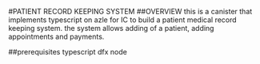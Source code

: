 #PATIENT RECORD KEEPING SYSTEM
##OVERVIEW
this is a canister that implements typescript on azle for IC to build a patient medical record keeping system. the system allows adding of a patient, adding appointments and payments. 

##prerequisites
typescript
dfx
node